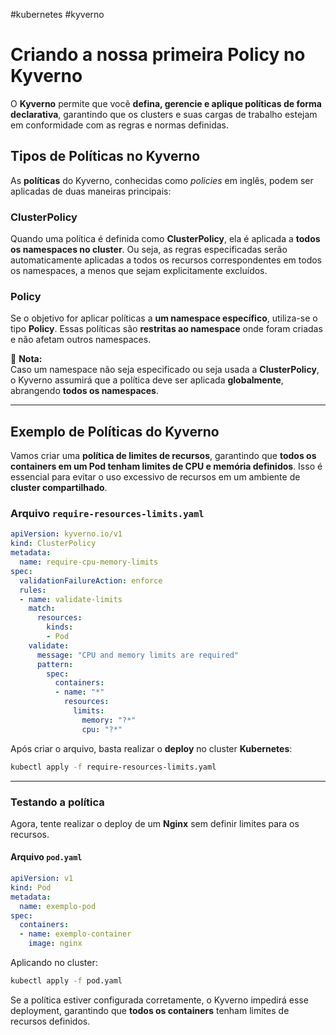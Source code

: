 #kubernetes #kyverno
# Criando a nossa primeira Policy no Kyverno

O **Kyverno** permite que você **defina, gerencie e aplique políticas de forma declarativa**, garantindo que os clusters e suas cargas de trabalho estejam em conformidade com as regras e normas definidas.

## Tipos de Políticas no Kyverno

As **políticas** do Kyverno, conhecidas como _policies_ em inglês, podem ser aplicadas de duas maneiras principais:

### **ClusterPolicy**  
Quando uma política é definida como **ClusterPolicy**, ela é aplicada a **todos os namespaces no cluster**. Ou seja, as regras especificadas serão automaticamente aplicadas a todos os recursos correspondentes em todos os namespaces, a menos que sejam explicitamente excluídos.

### **Policy**  
Se o objetivo for aplicar políticas a **um namespace específico**, utiliza-se o tipo **Policy**. Essas políticas são **restritas ao namespace** onde foram criadas e não afetam outros namespaces.

📌 **Nota:**  
Caso um namespace não seja especificado ou seja usada a **ClusterPolicy**, o Kyverno assumirá que a política deve ser aplicada **globalmente**, abrangendo **todos os namespaces**.

---

## Exemplo de Políticas do Kyverno

Vamos criar uma **política de limites de recursos**, garantindo que **todos os containers em um Pod tenham limites de CPU e memória definidos**. Isso é essencial para evitar o uso excessivo de recursos em um ambiente de **cluster compartilhado**.

### **Arquivo `require-resources-limits.yaml`**
```yaml
apiVersion: kyverno.io/v1
kind: ClusterPolicy
metadata:
  name: require-cpu-memory-limits
spec:
  validationFailureAction: enforce
  rules:
  - name: validate-limits
    match:
      resources:
        kinds:
        - Pod
    validate:
      message: "CPU and memory limits are required"
      pattern:
        spec:
          containers:
          - name: "*"
            resources:
              limits:
                memory: "?*"
                cpu: "?*"
```

Após criar o arquivo, basta realizar o **deploy** no cluster **Kubernetes**:

```sh
kubectl apply -f require-resources-limits.yaml
```

---

### **Testando a política**
Agora, tente realizar o deploy de um **Nginx** sem definir limites para os recursos.

#### **Arquivo `pod.yaml`**
```yaml
apiVersion: v1
kind: Pod
metadata:
  name: exemplo-pod
spec:
  containers:
  - name: exemplo-container
    image: nginx
```

Aplicando no cluster:

```sh
kubectl apply -f pod.yaml
```

Se a política estiver configurada corretamente, o Kyverno impedirá esse deployment, garantindo que **todos os containers** tenham limites de recursos definidos.
